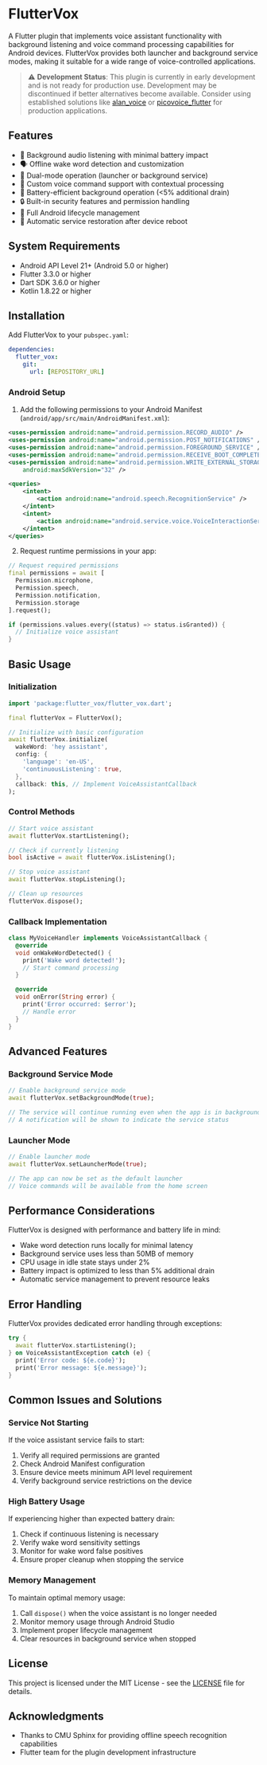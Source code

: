# FlutterVox

A Flutter plugin that implements voice assistant functionality with background listening and voice command processing capabilities for Android devices. FlutterVox provides both launcher and background service modes, making it suitable for a wide range of voice-controlled applications.

> ⚠️ **Development Status**: This plugin is currently in early development and is not ready for production use. Development may be discontinued if better alternatives become available. Consider using established solutions like [alan_voice](https://pub.dev/packages/alan_voice) or [picovoice_flutter](https://pub.dev/packages/picovoice_flutter) for production applications.

## Features

- 🎤 Background audio listening with minimal battery impact
- 🗣️ Offline wake word detection and customization
- 📱 Dual-mode operation (launcher or background service)
- 🎯 Custom voice command support with contextual processing
- 🔋 Battery-efficient background operation (<5% additional drain)
- 🔒 Built-in security features and permission handling
- 📱 Full Android lifecycle management
- 🔄 Automatic service restoration after device reboot

## System Requirements

- Android API Level 21+ (Android 5.0 or higher)
- Flutter 3.3.0 or higher
- Dart SDK 3.6.0 or higher
- Kotlin 1.8.22 or higher

## Installation

Add FlutterVox to your `pubspec.yaml`:

```yaml
dependencies:
  flutter_vox: 
    git:
      url: [REPOSITORY_URL]
```

### Android Setup

1. Add the following permissions to your Android Manifest (`android/app/src/main/AndroidManifest.xml`):

```xml
<uses-permission android:name="android.permission.RECORD_AUDIO" />
<uses-permission android:name="android.permission.POST_NOTIFICATIONS" />
<uses-permission android:name="android.permission.FOREGROUND_SERVICE" />
<uses-permission android:name="android.permission.RECEIVE_BOOT_COMPLETED" />
<uses-permission android:name="android.permission.WRITE_EXTERNAL_STORAGE" 
    android:maxSdkVersion="32" />

<queries>
    <intent>
        <action android:name="android.speech.RecognitionService" />
    </intent>
    <intent>
        <action android:name="android.service.voice.VoiceInteractionService" />
    </intent>
</queries>
```

2. Request runtime permissions in your app:

```dart
// Request required permissions
final permissions = await [
  Permission.microphone,
  Permission.speech,
  Permission.notification,
  Permission.storage
].request();

if (permissions.values.every((status) => status.isGranted)) {
  // Initialize voice assistant
}
```

## Basic Usage

### Initialization

```dart
import 'package:flutter_vox/flutter_vox.dart';

final flutterVox = FlutterVox();

// Initialize with basic configuration
await flutterVox.initialize(
  wakeWord: 'hey assistant',
  config: {
    'language': 'en-US',
    'continuousListening': true,
  },
  callback: this, // Implement VoiceAssistantCallback
);
```

### Control Methods

```dart
// Start voice assistant
await flutterVox.startListening();

// Check if currently listening
bool isActive = await flutterVox.isListening();

// Stop voice assistant
await flutterVox.stopListening();

// Clean up resources
flutterVox.dispose();
```

### Callback Implementation

```dart
class MyVoiceHandler implements VoiceAssistantCallback {
  @override
  void onWakeWordDetected() {
    print('Wake word detected!');
    // Start command processing
  }

  @override
  void onError(String error) {
    print('Error occurred: $error');
    // Handle error
  }
}
```

## Advanced Features

### Background Service Mode

```dart
// Enable background service mode
await flutterVox.setBackgroundMode(true);

// The service will continue running even when the app is in background
// A notification will be shown to indicate the service status
```

### Launcher Mode

```dart
// Enable launcher mode
await flutterVox.setLauncherMode(true);

// The app can now be set as the default launcher
// Voice commands will be available from the home screen
```

## Performance Considerations

FlutterVox is designed with performance and battery life in mind:

- Wake word detection runs locally for minimal latency
- Background service uses less than 50MB of memory
- CPU usage in idle state stays under 2%
- Battery impact is optimized to less than 5% additional drain
- Automatic service management to prevent resource leaks

## Error Handling

FlutterVox provides dedicated error handling through exceptions:

```dart
try {
  await flutterVox.startListening();
} on VoiceAssistantException catch (e) {
  print('Error code: ${e.code}');
  print('Error message: ${e.message}');
}
```

## Common Issues and Solutions

### Service Not Starting

If the voice assistant service fails to start:

1. Verify all required permissions are granted
2. Check Android Manifest configuration
3. Ensure device meets minimum API level requirement
4. Verify background service restrictions on the device

### High Battery Usage

If experiencing higher than expected battery drain:

1. Check if continuous listening is necessary
2. Verify wake word sensitivity settings
3. Monitor for wake word false positives
4. Ensure proper cleanup when stopping the service

### Memory Management

To maintain optimal memory usage:

1. Call `dispose()` when the voice assistant is no longer needed
2. Monitor memory usage through Android Studio
3. Implement proper lifecycle management
4. Clear resources in background service when stopped

## License

This project is licensed under the MIT License - see the [LICENSE](LICENSE) file for details.

## Acknowledgments

- Thanks to CMU Sphinx for providing offline speech recognition capabilities
- Flutter team for the plugin development infrastructure